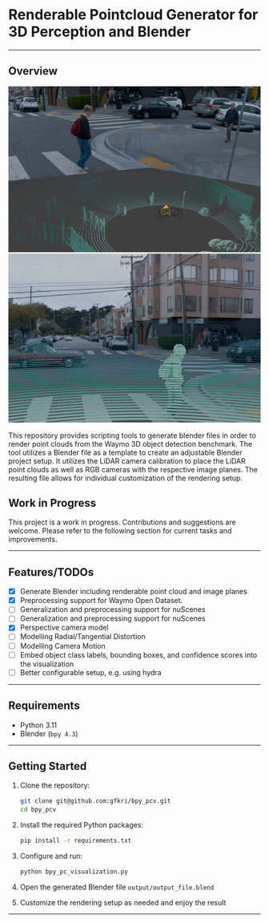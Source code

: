 # Renderable Pointcloud Generator for 3D Perception and Blender

---

## Overview

![Screenshot](./doc/screenshot_sm.png)   ![Example Rendering](./doc/egrendering_sm.png)

This repository provides scripting tools to generate blender files in order to render point clouds from the Waymo 3D object detection benchmark. The tool utilizes a Blender file as a template to create an adjustable Blender project setup.
It utilizes the LiDAR camera calibration to place the LiDAR point clouds as well as RGB cameras with the respective image planes. The resulting file allows for individual customization of the rendering setup. 

## Work in Progress

This project is a work in progress. Contributions and suggestions are welcome. Please refer to the following section for current tasks and improvements.

---

## Features/TODOs

- [x] Generate Blender including renderable point cloud and image planes 
- [x] Preprocessing support for Waymo Open Dataset.
- [ ] Generalization and preprocessing support for nuScenes
- [ ] Generalization and preprocessing support for nuScenes
- [x] Perspective camera model
- [ ] Modelling Radial/Tangential Distortion
- [ ] Modelling Camera Motion
- [ ] Embed object class labels, bounding boxes, and confidence scores into the visualization
- [ ] Better configurable setup, e.g. using hydra 
---

## Requirements

- Python 3.11
- Blender (`bpy 4.3`)

---

## Getting Started

1. Clone the repository:
   ```bash
   git clone git@github.com:gfkri/bpy_pcv.git
   cd bpy_pcv

2. Install the required Python packages:
    ```bash
    pip install -r requirements.txt
    ```

3. Configure and run:
   ```bash
   python bpy_pc_visualization.py
   ```

4. Open the generated Blender file `output/output_file.blend`

5. Customize the rendering setup as needed and enjoy the result

---

